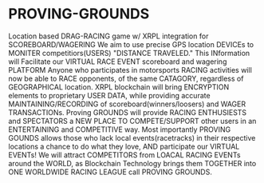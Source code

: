 # PROVING-GROUNDS
Location based DRAG-RACING game w/ XRPL integration for SCOREBOARD/WAGERING
We aim to use precise GPS location DEVICEs to MONITER competitiors(USERS) "DISTANCE TRAVELED." This INformation will Facilitate our VIRTUAL RACE EVENT scoreboard and wagering PLATFORM
Anyone who participates in motorsports RACING activities will now be able to RACE opponents, of the same CATAGORY, regardless of GEOGRAPHICAL location.
XRPL blockchain will bring ENCRYPTION elements to proprietary USER DATA, while providing accurate MAINTAINING/RECORDING of scoreboard(winners/loosers) and WAGER TRANSACTIONs.
Proving GROUNDS will provide RACING ENTHUSIESTS and SPECTATORS a NEW PLACE TO COMPETE/SUPPORT other users in an ENTERTAINING and COMPETITIVE way.
Most importantly PROVING GOUNDS allows those who lack local events(racetracks) in their respective locations a chance to do what they love, AND participate our VIRTUAL EVENTs!
We will attract COMPETITORS from LOACAL RACING EVENTs around the WORLD, as Blockchain Technology brings them TOGETHER into ONE WORLDWIDE RACING LEAGUE call PROVING GROUNDS.
